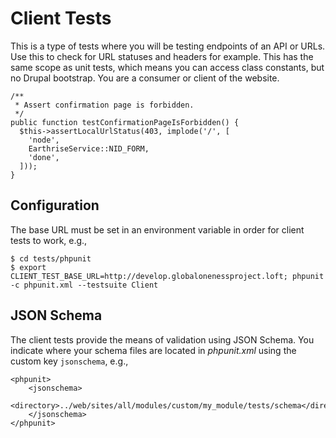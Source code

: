 # Client Tests

This is a type of tests where you will be testing endpoints of an API or URLs.  Use this to check for URL statuses and headers for example.  This has the same scope as unit tests, which means you can access class constants, but no Drupal bootstrap.  You are a consumer or client of the website.

    /**
     * Assert confirmation page is forbidden.
     */
    public function testConfirmationPageIsForbidden() {
      $this->assertLocalUrlStatus(403, implode('/', [
        'node',
        EarthriseService::NID_FORM,
        'done',
      ]));
    }
      
## Configuration

The base URL must be set in an environment variable in order for client tests to work, e.g., 

    $ cd tests/phpunit
    $ export CLIENT_TEST_BASE_URL=http://develop.globalonenessproject.loft; phpunit -c phpunit.xml --testsuite Client


## JSON Schema

The client tests provide the means of validation using JSON Schema.  You indicate where your schema files are located in _phpunit.xml_ using the custom key `jsonschema`, e.g., 

    <phpunit>
        <jsonschema>
            <directory>../web/sites/all/modules/custom/my_module/tests/schema</directory>
        </jsonschema>
    </phpunit>
